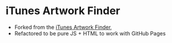 iTunes Artwork Finder
=====================

- Forked from the [iTunes Artwork Finder](https://bendodson.com/projects/itunes-artwork-finder/),
- Refactored to be pure JS + HTML to work with GitHub Pages

